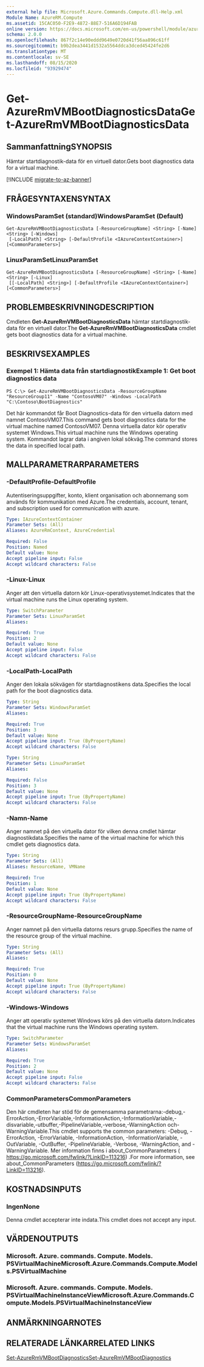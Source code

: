 ```yaml
---
external help file: Microsoft.Azure.Commands.Compute.dll-Help.xml
Module Name: AzureRM.Compute
ms.assetid: 15CAC050-F2E9-4872-88E7-516A6D194FAB
online version: https://docs.microsoft.com/en-us/powershell/module/azurerm.compute/get-azurermvmbootdiagnosticsdata
schema: 2.0.0
ms.openlocfilehash: 867f2c14e90eddd9649e0720d41f56aa896c61ff
ms.sourcegitcommit: b9b2dea3441d1532a5564ddca3dced45424fe2d6
ms.translationtype: MT
ms.contentlocale: sv-SE
ms.lasthandoff: 08/15/2020
ms.locfileid: "93929474"
---
```

# <span data-ttu-id="cfa9c-101">Get-AzureRmVMBootDiagnosticsData</span><span class="sxs-lookup"><span data-stu-id="cfa9c-101">Get-AzureRmVMBootDiagnosticsData</span></span>

## <span data-ttu-id="cfa9c-102">Sammanfattning</span><span class="sxs-lookup"><span data-stu-id="cfa9c-102">SYNOPSIS</span></span>
<span data-ttu-id="cfa9c-103">Hämtar startdiagnostik-data för en virtuell dator.</span><span class="sxs-lookup"><span data-stu-id="cfa9c-103">Gets boot diagnostics data for a virtual machine.</span></span>

[!INCLUDE [migrate-to-az-banner](../../includes/migrate-to-az-banner.md)]

## <span data-ttu-id="cfa9c-104">FRÅGESYNTAXEN</span><span class="sxs-lookup"><span data-stu-id="cfa9c-104">SYNTAX</span></span>

### <span data-ttu-id="cfa9c-105">WindowsParamSet (standard)</span><span class="sxs-lookup"><span data-stu-id="cfa9c-105">WindowsParamSet (Default)</span></span>
```
Get-AzureRmVMBootDiagnosticsData [-ResourceGroupName] <String> [-Name] <String> [-Windows]
 [-LocalPath] <String> [-DefaultProfile <IAzureContextContainer>] [<CommonParameters>]
```

### <span data-ttu-id="cfa9c-106">LinuxParamSet</span><span class="sxs-lookup"><span data-stu-id="cfa9c-106">LinuxParamSet</span></span>
```
Get-AzureRmVMBootDiagnosticsData [-ResourceGroupName] <String> [-Name] <String> [-Linux]
 [[-LocalPath] <String>] [-DefaultProfile <IAzureContextContainer>] [<CommonParameters>]
```

## <span data-ttu-id="cfa9c-107">PROBLEMBESKRIVNING</span><span class="sxs-lookup"><span data-stu-id="cfa9c-107">DESCRIPTION</span></span>
<span data-ttu-id="cfa9c-108">Cmdleten **Get-AzureRmVMBootDiagnosticsData** hämtar startdiagnostik-data för en virtuell dator.</span><span class="sxs-lookup"><span data-stu-id="cfa9c-108">The **Get-AzureRmVMBootDiagnosticsData** cmdlet gets boot diagnostics data for a virtual machine.</span></span>

## <span data-ttu-id="cfa9c-109">BESKRIVS</span><span class="sxs-lookup"><span data-stu-id="cfa9c-109">EXAMPLES</span></span>

### <span data-ttu-id="cfa9c-110">Exempel 1: Hämta data från startdiagnostik</span><span class="sxs-lookup"><span data-stu-id="cfa9c-110">Example 1: Get boot diagnostics data</span></span>
```
PS C:\> Get-AzureRmVMBootDiagnosticsData -ResourceGroupName "ResourceGroup11" -Name "ContosoVM07" -Windows -LocalPath "C:\Contoso\BootDiagnostics"
```

<span data-ttu-id="cfa9c-111">Det här kommandot får Boot Diagnostics-data för den virtuella datorn med namnet ContosoVM07.</span><span class="sxs-lookup"><span data-stu-id="cfa9c-111">This command gets boot diagnostics data for the virtual machine named ContosoVM07.</span></span>
<span data-ttu-id="cfa9c-112">Denna virtuella dator kör operativ systemet Windows.</span><span class="sxs-lookup"><span data-stu-id="cfa9c-112">This virtual machine runs the Windows operating system.</span></span>
<span data-ttu-id="cfa9c-113">Kommandot lagrar data i angiven lokal sökväg.</span><span class="sxs-lookup"><span data-stu-id="cfa9c-113">The command stores the data in specified local path.</span></span>

## <span data-ttu-id="cfa9c-114">MALLPARAMETRAR</span><span class="sxs-lookup"><span data-stu-id="cfa9c-114">PARAMETERS</span></span>

### <span data-ttu-id="cfa9c-115">-DefaultProfile</span><span class="sxs-lookup"><span data-stu-id="cfa9c-115">-DefaultProfile</span></span>
<span data-ttu-id="cfa9c-116">Autentiseringsuppgifter, konto, klient organisation och abonnemang som används för kommunikation med Azure.</span><span class="sxs-lookup"><span data-stu-id="cfa9c-116">The credentials, account, tenant, and subscription used for communication with azure.</span></span>

```yaml
Type: IAzureContextContainer
Parameter Sets: (All)
Aliases: AzureRmContext, AzureCredential

Required: False
Position: Named
Default value: None
Accept pipeline input: False
Accept wildcard characters: False
```

### <span data-ttu-id="cfa9c-117">-Linux</span><span class="sxs-lookup"><span data-stu-id="cfa9c-117">-Linux</span></span>
<span data-ttu-id="cfa9c-118">Anger att den virtuella datorn kör Linux-operativsystemet.</span><span class="sxs-lookup"><span data-stu-id="cfa9c-118">Indicates that the virtual machine runs the Linux operating system.</span></span>

```yaml
Type: SwitchParameter
Parameter Sets: LinuxParamSet
Aliases: 

Required: True
Position: 2
Default value: None
Accept pipeline input: False
Accept wildcard characters: False
```

### <span data-ttu-id="cfa9c-119">-LocalPath</span><span class="sxs-lookup"><span data-stu-id="cfa9c-119">-LocalPath</span></span>
<span data-ttu-id="cfa9c-120">Anger den lokala sökvägen för startdiagnostikens data.</span><span class="sxs-lookup"><span data-stu-id="cfa9c-120">Specifies the local path for the boot diagnostics data.</span></span>

```yaml
Type: String
Parameter Sets: WindowsParamSet
Aliases: 

Required: True
Position: 3
Default value: None
Accept pipeline input: True (ByPropertyName)
Accept wildcard characters: False
```

```yaml
Type: String
Parameter Sets: LinuxParamSet
Aliases: 

Required: False
Position: 3
Default value: None
Accept pipeline input: True (ByPropertyName)
Accept wildcard characters: False
```

### <span data-ttu-id="cfa9c-121">-Namn</span><span class="sxs-lookup"><span data-stu-id="cfa9c-121">-Name</span></span>
<span data-ttu-id="cfa9c-122">Anger namnet på den virtuella dator för vilken denna cmdlet hämtar diagnostikdata.</span><span class="sxs-lookup"><span data-stu-id="cfa9c-122">Specifies the name of the virtual machine for which this cmdlet gets diagnostics data.</span></span>

```yaml
Type: String
Parameter Sets: (All)
Aliases: ResourceName, VMName

Required: True
Position: 1
Default value: None
Accept pipeline input: True (ByPropertyName)
Accept wildcard characters: False
```

### <span data-ttu-id="cfa9c-123">-ResourceGroupName</span><span class="sxs-lookup"><span data-stu-id="cfa9c-123">-ResourceGroupName</span></span>
<span data-ttu-id="cfa9c-124">Anger namnet på den virtuella datorns resurs grupp.</span><span class="sxs-lookup"><span data-stu-id="cfa9c-124">Specifies the name of the resource group of the virtual machine.</span></span>

```yaml
Type: String
Parameter Sets: (All)
Aliases: 

Required: True
Position: 0
Default value: None
Accept pipeline input: True (ByPropertyName)
Accept wildcard characters: False
```

### <span data-ttu-id="cfa9c-125">-Windows</span><span class="sxs-lookup"><span data-stu-id="cfa9c-125">-Windows</span></span>
<span data-ttu-id="cfa9c-126">Anger att operativ systemet Windows körs på den virtuella datorn.</span><span class="sxs-lookup"><span data-stu-id="cfa9c-126">Indicates that the virtual machine runs the Windows operating system.</span></span>

```yaml
Type: SwitchParameter
Parameter Sets: WindowsParamSet
Aliases: 

Required: True
Position: 2
Default value: None
Accept pipeline input: False
Accept wildcard characters: False
```

### <span data-ttu-id="cfa9c-127">CommonParameters</span><span class="sxs-lookup"><span data-stu-id="cfa9c-127">CommonParameters</span></span>
<span data-ttu-id="cfa9c-128">Den här cmdleten har stöd för de gemensamma parametrarna:-debug,-ErrorAction,-ErrorVariable,-InformationAction,-InformationVariable,-disvariable,-utbuffer,-PipelineVariable,-verbose,-WarningAction och-WarningVariable.</span><span class="sxs-lookup"><span data-stu-id="cfa9c-128">This cmdlet supports the common parameters: -Debug, -ErrorAction, -ErrorVariable, -InformationAction, -InformationVariable, -OutVariable, -OutBuffer, -PipelineVariable, -Verbose, -WarningAction, and -WarningVariable.</span></span> <span data-ttu-id="cfa9c-129">Mer information finns i about_CommonParameters ( https://go.microsoft.com/fwlink/?LinkID=113216) .</span><span class="sxs-lookup"><span data-stu-id="cfa9c-129">For more information, see about_CommonParameters (https://go.microsoft.com/fwlink/?LinkID=113216).</span></span>

## <span data-ttu-id="cfa9c-130">KOSTNADS</span><span class="sxs-lookup"><span data-stu-id="cfa9c-130">INPUTS</span></span>

### <span data-ttu-id="cfa9c-131">Ingen</span><span class="sxs-lookup"><span data-stu-id="cfa9c-131">None</span></span>
<span data-ttu-id="cfa9c-132">Denna cmdlet accepterar inte indata.</span><span class="sxs-lookup"><span data-stu-id="cfa9c-132">This cmdlet does not accept any input.</span></span>

## <span data-ttu-id="cfa9c-133">VÄRDEN</span><span class="sxs-lookup"><span data-stu-id="cfa9c-133">OUTPUTS</span></span>

### <span data-ttu-id="cfa9c-134">Microsoft. Azure. commands. Compute. Models. PSVirtualMachine</span><span class="sxs-lookup"><span data-stu-id="cfa9c-134">Microsoft.Azure.Commands.Compute.Models.PSVirtualMachine</span></span>

### <span data-ttu-id="cfa9c-135">Microsoft. Azure. commands. Compute. Models. PSVirtualMachineInstanceView</span><span class="sxs-lookup"><span data-stu-id="cfa9c-135">Microsoft.Azure.Commands.Compute.Models.PSVirtualMachineInstanceView</span></span>

## <span data-ttu-id="cfa9c-136">ANMÄRKNINGAR</span><span class="sxs-lookup"><span data-stu-id="cfa9c-136">NOTES</span></span>

## <span data-ttu-id="cfa9c-137">RELATERADE LÄNKAR</span><span class="sxs-lookup"><span data-stu-id="cfa9c-137">RELATED LINKS</span></span>

[<span data-ttu-id="cfa9c-138">Set-AzureRmVMBootDiagnostics</span><span class="sxs-lookup"><span data-stu-id="cfa9c-138">Set-AzureRmVMBootDiagnostics</span></span>](./Set-AzureRmVMBootDiagnostics.md)


